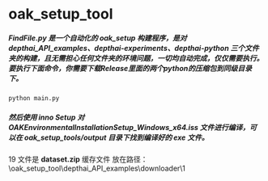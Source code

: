 # oak_setup_tool

##### FindFile.py 是一个自动化的 oak_setup 构建程序，是对 depthai_API_examples、depthai-experiments、depthai-python 三个文件夹的构建，且无需担心任何文件夹的环境问题，一切均自动完成，仅仅需要执行。要执行下面命令，你需要下载Release里面的两个python的压缩包到同级目录下。
`python main.py`  
##### 然后使用 inno Setup 对 OAKEnvironmentalInstallationSetup_Windows_x64.iss 文件进行编译，可以在 oak_setup_tools/output 目录下找到编译好的 exe 文件。


19 文件是 **dataset.zip** 缓存文件 
放在路径： \oak_setup_tool\depthai_API_examples\downloader\1